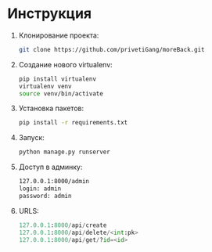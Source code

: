 # Инструкция #

1. Клонирование проекта:
	
	```bash
	git clone https://github.com/privetiGang/moreBack.git
	```

2. Создание нового virtualenv:

	```bash
	pip install virtualenv
	virtualenv venv
	source venv/bin/activate
	```
	
3. Установка пакетов:

	```bash
	pip install -r requirements.txt
	```

4. Запуск:

	```bash
	python manage.py runserver
	```
	
5. Доступ в админку:

	```bash
	127.0.0.1:8000/admin
	login: admin
	password: admin	
	```

6. URLS:

	```python
	127.0.0.1:8000/api/create
	127.0.0.1:8000/api/delete/<int:pk>
	127.0.0.1:8000/api/get/?id=<id>
	```
